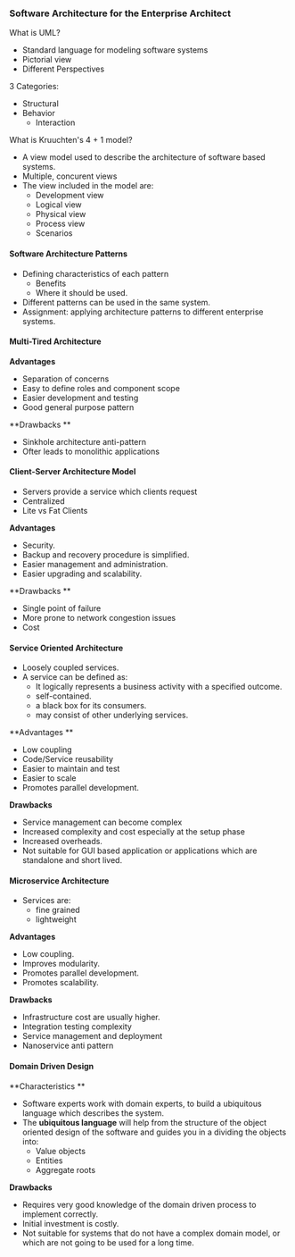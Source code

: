### Software Architecture for the Enterprise Architect

What is UML?

* Standard language for modeling software systems 
* Pictorial view
* Different Perspectives

3 Categories:

* Structural 
* Behavior
  * Interaction

What is Kruuchten's 4 + 1 model?

* A view model used to describe the architecture of software based systems.
* Multiple, concurent views 
* The view included in the model are:
  * Development view
  * Logical view 
  * Physical view
  * Process view
  * Scenarios

#### **Software Architecture Patterns**

* Defining characteristics of each pattern 
  * Benefits
  * Where it should be used. 
* Different patterns can be used in the same system. 
* Assignment: applying architecture patterns to different enterprise systems.

#### **Multi-Tired Architecture**

**Advantages**

* Separation of concerns 
* Easy to define roles and component scope
* Easier development and testing 
* Good general purpose pattern 

**Drawbacks **

* Sinkhole architecture anti-pattern 
* Ofter leads to monolithic applications 

#### **Client-Server Architecture Model**

* Servers provide a service which clients request
* Centralized
* Lite vs Fat Clients

**Advantages**

* Security. 
* Backup and recovery procedure is simplified. 
* Easier management and administration.
* Easier upgrading and scalability.

**Drawbacks **

* Single point of failure 
* More prone to network congestion issues
* Cost

#### **Service Oriented Architecture**

* Loosely coupled services. 
* A service can be defined as:
  * It logically represents a business activity with a specified outcome. 
  * self-contained. 
  * a black box for its consumers.
  * may consist of other underlying services. 

**Advantages **

* Low coupling 
* Code/Service reusability
* Easier to maintain and test
* Easier to scale 
* Promotes parallel development. 

**Drawbacks**

* Service management can become complex
* Increased complexity and cost especially at the setup phase
* Increased overheads. 
* Not suitable for GUI based application or applications which are standalone and short lived. 

#### **Microservice Architecture**

* Services are:
  * fine grained 
  * lightweight

**Advantages**

* Low coupling.
* Improves modularity.
* Promotes parallel development.
* Promotes scalability.

**Drawbacks**

* Infrastructure cost are usually higher. 
* Integration testing complexity
* Service management and deployment
* Nanoservice anti pattern 

#### Domain Driven Design

**Characteristics **

* Software experts work with domain experts, to build a ubiquitous language which describes the system. 
* The **ubiquitous language** will help from the structure of the object oriented design of the software and guides you in a dividing the objects into:
  * Value objects 
  * Entities 
  * Aggregate roots

**Drawbacks**

* Requires very good knowledge of the domain driven process to implement correctly. 
* Initial investment is costly. 
* Not suitable for systems that do not have a complex domain model, or which are not going to be used for a long time.



